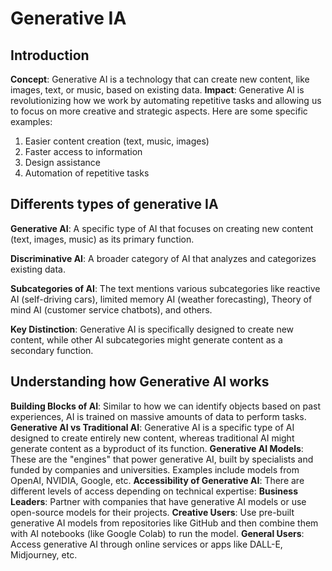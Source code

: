 # Generative IA

## Introduction

**Concept**: Generative AI is a technology that can create new content, like images, text, or music, based on existing data.
**Impact**: Generative AI is revolutionizing how we work by automating repetitive tasks and allowing us to focus on more creative and strategic aspects. Here are some specific examples:
1. Easier content creation (text, music, images)
2. Faster access to information
3. Design assistance
4. Automation of repetitive tasks

## Differents types of generative IA

**Generative AI**: A specific type of AI that focuses on creating new content (text, images, music) as its primary function.

**Discriminative AI**: A broader category of AI that analyzes and categorizes existing data.

**Subcategories of AI**: The text mentions various subcategories like reactive AI (self-driving cars), limited memory AI (weather forecasting), Theory of mind AI (customer service chatbots), and others.

**Key Distinction**: Generative AI is specifically designed to create new content, while other AI subcategories might generate content as a secondary function.

## Understanding how Generative AI works

**Building Blocks of AI**: Similar to how we can identify objects based on past experiences, AI is trained on massive amounts of data to perform tasks.
**Generative AI vs Traditional AI**: Generative AI is a specific type of AI designed to create entirely new content, whereas traditional AI might generate content as a byproduct of its function.
**Generative AI Models**: These are the "engines" that power generative AI, built by specialists and funded by companies and universities. Examples include models from OpenAI, NVIDIA, Google, etc.
**Accessibility of Generative AI**: There are different levels of access depending on technical expertise:
**Business Leaders**: Partner with companies that have generative AI models or use open-source models for their projects.
**Creative Users**: Use pre-built generative AI models from repositories like GitHub and then combine them with AI notebooks (like Google Colab) to run the model.
**General Users**: Access generative AI through online services or apps like DALL-E, Midjourney, etc.
